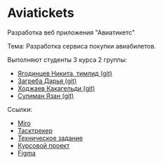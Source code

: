 # Aviatickets
Разработка веб приложения "Авиатикетс"

Тема:
Разработка сервиса покупки авиабилетов.

Выполняют студенты 3 курса 2 группы:
<ul>
  <li> <a href="https://vk.com/happyer29">Ягодинцев Никита, тимлид </a><a href="https://github.com/Happyer29">(git)</a> </li>
  <li> <a href="https://vk.com/d.dasshh">Загреба Дарья </a><a href="https://github.com/Daasshh">(git)</a> </li>
  <li> <a href="https://vk.com/id625668995">Ходжаев Какагельди </a><a href="https://github.com/Kh0jaev">(git)</a> </li>
  <li> <a href="https://vk.com/yazan.soliman">Сулиман Язан </a><a href="https://github.com/Yazan99x">(git)</a> </li>
</ul>

Ссылки:
<ul>
  <li> <a href="https://miro.com/app/board/uXjVPgl3wTo=">Miro</a> </li>
  <li> <a href="https://zagreba.youtrack.cloud/agiles/141-3/current">Тасктрекер</a> </li>
  <li> <a href="https://github.com/Happyer29/aviatickets/blob/main/%D0%A2%D0%97/%D0%A2%D0%B5%D1%85%D0%BD%D0%B8%D1%87%D0%B5%D1%81%D0%BA%D0%BE%D0%B5%20%D0%B7%D0%B0%D0%B4%D0%B0%D0%BD%D0%B8%D0%B5.pdf">Техническое задание</a> </li>
  <li> <a href="https://github.com/Happyer29/aviatickets/blob/main/%D0%A2%D0%97/%D0%9A%D1%83%D1%80%D1%81%D0%BE%D0%B2%D0%BE%D0%B9%20%D0%BF%D1%80%D0%BE%D0%B5%D0%BA%D1%82.pdf">Курсовой проект</a> </li>
   <li> <a href="https://www.figma.com/file/d7pvZWKN0iyfH0kOS7gXQZ/AviaTickets?node-id=0%3A1&t=R0nyp4rIfvYGA2aU-1">Figma</a> </li>
</ul>

